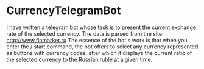 # CurrencyTelegramBot
I have written a telegram bot whose task is to present the current exchange rate of the selected currency.
The data is parsed from the site: http://www.finmarket.ru
The essence of the bot's work is that when you enter the / start command, the bot offers to select any currency represented as buttons with currency codes, after which it displays the current ratio of the selected currency to the Russian ruble at a given time.


